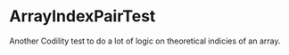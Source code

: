 # ArrayIndexPairTest
Another Codility test to do a lot of logic on theoretical indicies of an array.
